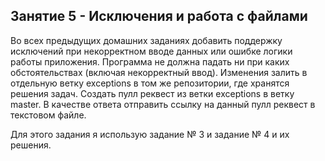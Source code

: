 ## Занятие 5 - Исключения и работа с файлами

Во всех предыдущих домашних заданиях добавить поддержку исключений при некорректном вводе
данных или ошибке логики работы приложения. Программа не должна падать ни при каких
обстоятельствах (включая некорректный ввод). Изменения залить в отдельную ветку exceptions в том
же репозитории, где хранятся решения задач. Создать пулл реквест из ветки exceptions в ветку master. В
качестве ответа отправить ссылку на данный пулл реквест в текстовом файле.

Для этого задания я использую задание № 3 и задание № 4 и их решения.
